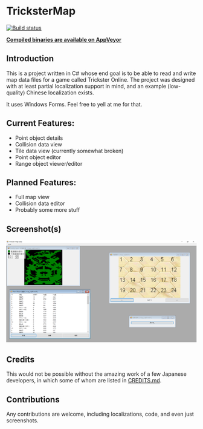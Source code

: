 # TricksterMap

[![Build status](https://ci.appveyor.com/api/projects/status/0vc5mwjjxs026985/branch/master?svg=true)](https://ci.appveyor.com/project/Raymonf/trickstermap/branch/master)

**[Compiled binaries are available on AppVeyor](https://ci.appveyor.com/project/Raymonf/trickstermap/build/artifacts)**

## Introduction

This is a project written in C# whose end goal is to be able to read and write map data files for a game called Trickster Online. The project was designed with at least partial localization support in mind, and an example (low-quality) Chinese localization exists.

It uses Windows Forms. Feel free to yell at me for that.

## Current Features:

* Point object details
* Collision data view
* Tile data view (currently somewhat broken)
* Point object editor
* Range object viewer/editor

## Planned Features:

* Full map view
* Collision data editor
* Probably some more stuff

## Screenshot(s)

![Megalopolis Square/map_sq00.md3](/Screenshots/TricksterMap_2018-05-13_02-19-06.png?raw=true "Megalopolis Square/map_sq00.md3")

## Credits

This would not be possible without the amazing work of a few Japanese developers, in which some of whom are listed in [CREDITS.md](/CREDITS.md).

## Contributions

Any contributions are welcome, including localizations, code, and even just screenshots.
